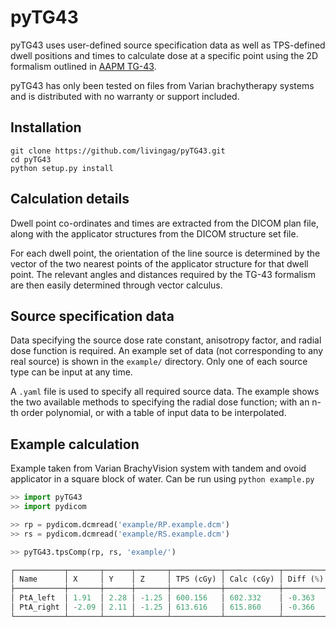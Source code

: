 # pyTG43

pyTG43 uses user-defined source specification data as well as TPS-defined dwell positions and times to calculate dose at a specific point using the 2D formalism outlined in [AAPM TG-43](http://dx.doi.org/10.1118/1.1646040).

pyTG43 has only been tested on files from Varian brachytherapy systems and is distributed with no warranty or support included.

## Installation

```
git clone https://github.com/livingag/pyTG43.git
cd pyTG43
python setup.py install
```

## Calculation details

Dwell point co-ordinates and times are extracted from the DICOM plan file, along with the applicator structures from the DICOM structure set file.

For each dwell point, the orientation of the line source is determined by the vector of the two nearest points of the applicator structure for that dwell point. The relevant angles and distances required by the TG-43 formalism are then easily determined through vector calculus.

## Source specification data

Data specifying the source dose rate constant, anisotropy factor, and radial dose function is required. An example set of data (not corresponding to any real source) is shown in the `example/` directory. Only one of each source type can be input at any time.

A `.yaml` file is used to specify all required source data. The example shows the two available methods to specifying the radial dose function; with an n-th order polynomial, or with a table of input data to be interpolated.

## Example calculation

Example taken from Varian BrachyVision system with tandem and ovoid applicator in a square block of water. Can be run using `python example.py`

```python
>> import pyTG43
>> import pydicom

>> rp = pydicom.dcmread('example/RP.example.dcm')
>> rs = pydicom.dcmread('example/RS.example.dcm')

>> pyTG43.tpsComp(rp, rs, 'example/')

┌───────────┬───────┬──────┬───────┬───────────┬────────────┬──────────┐
│ Name      │ X     │ Y    │ Z     │ TPS (cGy) │ Calc (cGy) │ Diff (%) │
├───────────┼───────┼──────┼───────┼───────────┼────────────┼──────────┤
│ PtA_left  │ 1.91  │ 2.28 │ -1.25 │ 600.156   │ 602.332    │ -0.363   │
│ PtA_right │ -2.09 │ 2.11 │ -1.25 │ 613.616   │ 615.860    │ -0.366   │
└───────────┴───────┴──────┴───────┴───────────┴────────────┴──────────┘
```
